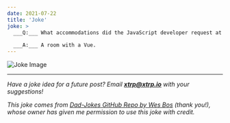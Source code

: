 ```yaml
---
date: 2021-07-22
title: 'Joke'
joke: >
  ___Q:___ What accommodations did the JavaScript developer request at the hotel?
  
  ___A:___ A room with a Vue.
---
```


![Joke Image](https://private.xtrp.io/projects/DailyDeveloperJokes/public_image_server/images/5e12597d4e1c1.png)

---
*Have a joke idea for a future post? Email **[xtrp@xtrp.io](mailto:xtrp@xtrp.io)** with your suggestions!*

*This joke comes from [Dad-Jokes GitHub Repo by Wes Bos](https://github.com/wesbos/dad-jokes) (thank you!), whose owner has given me permission to use this joke with credit.*

<!-- 
Joke text:
**Q:** What accommodations did the JavaScript developer request at the hotel?

**A:** A room with a Vue.
 -->

